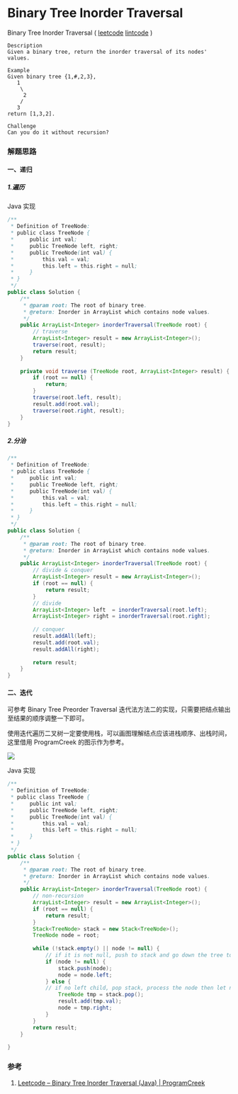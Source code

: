 # Binary Tree Inorder Traversal

 Binary Tree Inorder Traversal  ( [leetcode]()  [lintcode](http://www.lintcode.com/en/problem/binary-tree-inorder-traversal/) )

```
Description
Given a binary tree, return the inorder traversal of its nodes' values.

Example
Given binary tree {1,#,2,3},
   1
    \
     2
    /
   3
return [1,3,2].

Challenge 
Can you do it without recursion?
```

### 解题思路

#### 一、递归

##### 1.遍历

Java 实现

```java
/**
 * Definition of TreeNode:
 * public class TreeNode {
 *     public int val;
 *     public TreeNode left, right;
 *     public TreeNode(int val) {
 *         this.val = val;
 *         this.left = this.right = null;
 *     }
 * }
 */
public class Solution {
    /**
     * @param root: The root of binary tree.
     * @return: Inorder in ArrayList which contains node values.
     */
    public ArrayList<Integer> inorderTraversal(TreeNode root) {
        // traverse
        ArrayList<Integer> result = new ArrayList<Integer>();
        traverse(root, result);
        return result;
    }
    
    private void traverse (TreeNode root, ArrayList<Integer> result) {
        if (root == null) {
            return;
        }
        traverse(root.left, result);
        result.add(root.val);
        traverse(root.right, result);
    }
}
```



##### 2.分治

```java
/**
 * Definition of TreeNode:
 * public class TreeNode {
 *     public int val;
 *     public TreeNode left, right;
 *     public TreeNode(int val) {
 *         this.val = val;
 *         this.left = this.right = null;
 *     }
 * }
 */
public class Solution {
    /**
     * @param root: The root of binary tree.
     * @return: Inorder in ArrayList which contains node values.
     */
    public ArrayList<Integer> inorderTraversal(TreeNode root) {
        // divide & conquer
        ArrayList<Integer> result = new ArrayList<Integer>();
        if (root == null) {
            return result;
        }
        // divide
        ArrayList<Integer> left  = inorderTraversal(root.left);
        ArrayList<Integer> right = inorderTraversal(root.right);
        
        // conquer
        result.addAll(left);
        result.add(root.val);
        result.addAll(right);
        
        return result;
    }
}
```



#### 二、迭代

可参考 Binary Tree Preorder Traversal 迭代法方法二的实现，只需要把结点输出至结果的顺序调整一下即可。

使用迭代遍历二叉树一定要使用栈，可以画图理解结点应该进栈顺序、出栈时间，这里借用 ProgramCreek 的图示作为参考。

![](http://ww2.sinaimg.cn/mw690/600e6311jw1f8uf1dzwndj20a708wgm3.jpg)

Java 实现

```java
/**
 * Definition of TreeNode:
 * public class TreeNode {
 *     public int val;
 *     public TreeNode left, right;
 *     public TreeNode(int val) {
 *         this.val = val;
 *         this.left = this.right = null;
 *     }
 * }
 */
public class Solution {
    /**
     * @param root: The root of binary tree.
     * @return: Inorder in ArrayList which contains node values.
     */
    public ArrayList<Integer> inorderTraversal(TreeNode root) {
        // non-recursion
        ArrayList<Integer> result = new ArrayList<Integer>();
        if (root == null) {
            return result;
        }
        Stack<TreeNode> stack = new Stack<TreeNode>();
        TreeNode node = root;
        
        while (!stack.empty() || node != null) {
            // if it is not null, push to stack and go down the tree to left
            if (node != null) {
                stack.push(node);
                node = node.left;
            } else {
            // if no left child, pop stack, process the node then let node point to the right
                TreeNode tmp = stack.pop();
                result.add(tmp.val);
                node = tmp.right;
            }
        }
        return result;
    }
    
}
```



### 参考

1. [Leetcode – Binary Tree Inorder Traversal (Java) | ProgramCreek](http://www.programcreek.com/2012/12/leetcode-solution-of-binary-tree-inorder-traversal-in-java/)